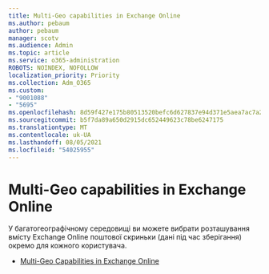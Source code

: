 ```yaml
---
title: Multi-Geo capabilities in Exchange Online
ms.author: pebaum
author: pebaum
manager: scotv
ms.audience: Admin
ms.topic: article
ms.service: o365-administration
ROBOTS: NOINDEX, NOFOLLOW
localization_priority: Priority
ms.collection: Adm_O365
ms.custom:
- "9001088"
- "5695"
ms.openlocfilehash: 8d59f427e175b80513520befc6d627837e94d371e5aea7ac7a2ffb19645ce479
ms.sourcegitcommit: b5f7da89a650d2915dc652449623c78be6247175
ms.translationtype: MT
ms.contentlocale: uk-UA
ms.lasthandoff: 08/05/2021
ms.locfileid: "54025955"
---
```

# <a name="multi-geo-capabilities-in-exchange-online"></a>Multi-Geo capabilities in Exchange Online

У багатогеографічному середовищі ви можете вибрати розташування вмісту Exchange Online поштової скриньки (дані під час зберігання) окремо для кожного користувача.
- [Multi-Geo Capabilities in Exchange Online](https://docs.microsoft.com/office365/enterprise/multi-geo-capabilities-in-exchange-online)
